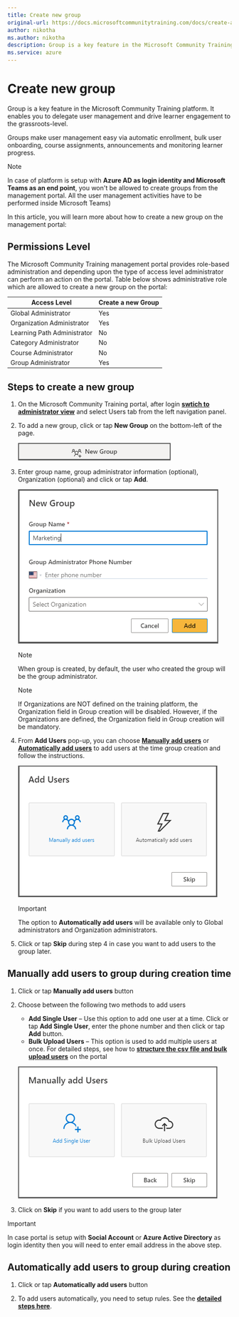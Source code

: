 ```yaml
---
title: Create new group
original-url: https://docs.microsoftcommunitytraining.com/docs/create-a-new-group
author: nikotha
ms.author: nikotha
description: Group is a key feature in the Microsoft Community Training platform. It enables you to delegate user management and drive learner engagement to the grassroots-level.
ms.service: azure
---
```


# Create new group

Group is a key feature in the Microsoft Community Training platform. It enables you to delegate user management and drive learner engagement to the grassroots-level.

Groups make user management easy via automatic enrollment, bulk user onboarding, course assignments, announcements and monitoring learner progress.

> [!NOTE]
> In case of platform is setup with **Azure AD as login identity and Microsoft Teams as an end point**, you won't be allowed to create groups from the management portal. All the user management activities have to be performed inside Microsoft Teams)

In this article, you will learn more about how to create a new group on the management portal:  

## Permissions Level

The Microsoft Community Training management portal provides role-based administration and depending upon the type of access level administrator can perform an action on the portal. Table below shows administrative role which are allowed to create a new group on the portal:

| Access Level | Create a new Group |
| --- | --- |
| Global Administrator | Yes |
| Organization Administrator  | Yes |
| Learning Path Administrator | No |
| Category Administrator | No |
| Course Administrator | No |
| Group Administrator | Yes |

## Steps to create a new group

1. On the Microsoft Community Training portal, after login [**swtich to administrator view**](../../get-started/step-by-step-configuration-guide.md#step-2--switch-to-administrator-view-of-the-portal) and select Users tab from the left navigation panel.

2. To add a new group, click or tap **New Group** on the bottom-left of the page.

    ![New Group](../../media/New%20Group.png)

3. Enter group name, group administrator information (optional), Organization (optional) and click or tap **Add**.

    ![User Management - Organize Users - New Group](../../media/User%20Management%20-%20Organize%20Users%20-%20New%20Group.png)

    >[!NOTE]
    > When group is created, by default, the user who created the group will be the group administrator.

    >[!NOTE]
    > If Organizations are NOT defined on the training platform, the Organization field in Group creation will be disabled. However, if the Organizations are defined, the Organization field in Group creation will be mandatory.

4. From **Add Users** pop-up, you can choose [**Manually add users**](#manually-add-users-to-group-during-creation-time) or [**Automatically add users**](#automatically-add-users-to-group-during-creation) to add users at the time group creation and follow the instructions.

    ![User Management - Organize Users - New Group Options](../../media/User%20Management%20-%20Organize%20Users%20-%20New%20Group%20Options.png)

    > [!IMPORTANT]
    > The option to **Automatically add users** will be available only to Global administrators and Organization administrators.

5. Click or tap **Skip** during step 4 in case you want to add users to the group later.

## Manually add users to group during creation time

1. Click or tap **Manually add users** button

2. Choose between the following two methods to add users

    - **Add Single User** – Use this option to add one user at a time. Click or tap **Add Single User**, enter the phone number and then click or tap **Add** button.  
    - **Bulk Upload Users** – This option is used to add multiple users at once. For detailed steps, see how to [**structure the csv file and bulk upload users**](../organize-users/add-multiple-users-to-the-group.md) on the portal

    ![User Management - Organize Users - New Manual Group](../../media/User%20Management%20-%20Organize%20Users%20-%20New%20Manual%20Group.png)

3. Click on **Skip** if you want to add users to the group later

> [!IMPORTANT]
> In case portal is setup with **Social Account** or **Azure Active Directory** as login identity then you will need to enter email address in the above step.

## Automatically add users to group during creation

1. Click or tap **Automatically add users** button

2. To add users automatically, you need to setup rules. See the [**detailed steps here**](../organize-users/setup-automatic-user-enrollment-for-a-group-1.md).
